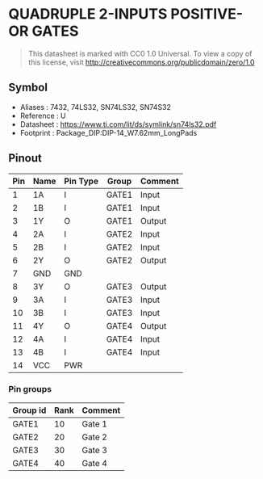 # QUADRUPLE 2-INPUTS POSITIVE-OR GATES

> This datasheet is marked with CC0 1.0
> Universal. To view a copy of this license, visit
> http://creativecommons.org/publicdomain/zero/1.0

## Symbol

* Aliases : 7432, 74LS32, SN74LS32, SN74S32
* Reference : U
* Datasheet : https://www.ti.com/lit/ds/symlink/sn74ls32.pdf
* Footprint : Package_DIP:DIP-14_W7.62mm_LongPads

## Pinout

|Pin|Name|Pin Type|Group|Comment|
|---|---|---|---|---|
|1|1A|I|GATE1|Input|
|2|1B|I|GATE1|Input|
|3|1Y|O|GATE1|Output|
|4|2A|I|GATE2|Input|
|5|2B|I|GATE2|Input|
|6|2Y|O|GATE2|Output|
|7|GND|GND|||
|8|3Y|O|GATE3|Output|
|9|3A|I|GATE3|Input|
|10|3B|I|GATE3|Input|
|11|4Y|O|GATE4|Output|
|12|4A|I|GATE4|Input|
|13|4B|I|GATE4|Input|
|14|VCC|PWR|||


### Pin groups

|Group id|Rank|Comment|
|---|---|---|
|GATE1|10|Gate 1|
|GATE2|20|Gate 2|
|GATE3|30|Gate 3|
|GATE4|40|Gate 4|
